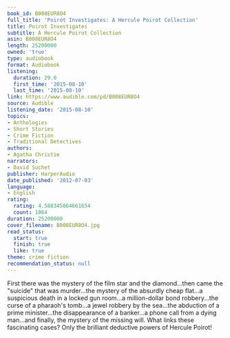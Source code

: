 ```yaml
---
book_id: B008EUR8O4
full_title: 'Poirot Investigates: A Hercule Poirot Collection'
title: Poirot Investigates
subtitle: A Hercule Poirot Collection
asin: B008EUR8O4
length: 25200000
owned: 'true'
type: audiobook
format: Audiobook
listening:
  duration: 29.0
  first_time: '2015-08-10'
  last_time: '2015-08-10'
link: https://www.audible.com/pd/B008EUR8O4
source: Audible
listening_date: '2015-08-10'
topics:
- Anthologies
- Short Stories
- Crime Fiction
- Traditional Detectives
authors:
- Agatha Christie
narrators:
- David Suchet
publisher: HarperAudio
date_published: '2012-07-03'
language:
- English
rating:
  rating: 4.588345864661654
  count: 1064
duration: 25200000
cover_filename: B008EUR8O4.jpg
read_status:
  start: true
  finish: true
  like: true
theme: crime fiction
recommendation_status: null
---
```

First there was the mystery of the film star and the diamond...then came the "suicide" that was murder...the mystery of the absurdly cheap flat...a suspicious death in a locked gun room...a million-dollar bond robbery...the curse of a pharaoh's tomb...a jewel robbery by the sea...the abduction of a prime minister...the disappearance of a banker...a phone call from a dying man...and finally, the mystery of the missing will.
What links these fascinating cases? Only the brilliant deductive powers of Hercule Poirot!
